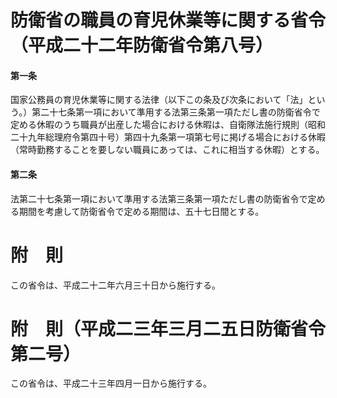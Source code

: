 # 防衛省の職員の育児休業等に関する省令（平成二十二年防衛省令第八号）
#### 第一条
国家公務員の育児休業等に関する法律（以下この条及び次条において「法」という。）第二十七条第一項において準用する法第三条第一項ただし書の防衛省令で定める休暇のうち職員が出産した場合における休暇は、自衛隊法施行規則（昭和二十九年総理府令第四十号）第四十九条第一項第七号に掲げる場合における休暇（常時勤務することを要しない職員にあっては、これに相当する休暇）とする。
#### 第二条
法第二十七条第一項において準用する法第三条第一項ただし書の防衛省令で定める期間を考慮して防衛省令で定める期間は、五十七日間とする。
# 附　則
この省令は、平成二十二年六月三十日から施行する。
# 附　則（平成二三年三月二五日防衛省令第二号）
この省令は、平成二十三年四月一日から施行する。
